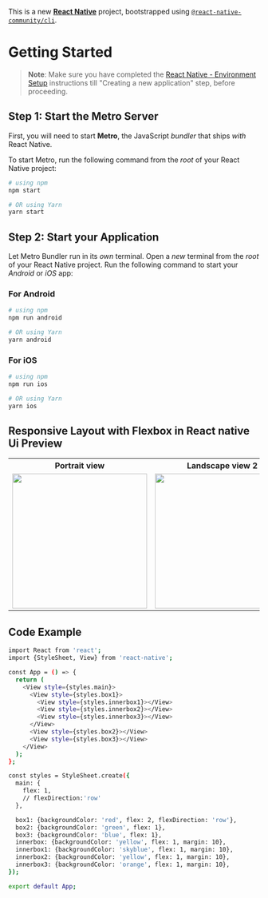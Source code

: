 This is a new [**React Native**](https://reactnative.dev) project, bootstrapped using [`@react-native-community/cli`](https://github.com/react-native-community/cli).

# Getting Started

> **Note**: Make sure you have completed the [React Native - Environment Setup](https://reactnative.dev/docs/environment-setup) instructions till "Creating a new application" step, before proceeding.

## Step 1: Start the Metro Server

First, you will need to start **Metro**, the JavaScript _bundler_ that ships _with_ React Native.

To start Metro, run the following command from the _root_ of your React Native project:

```bash
# using npm
npm start

# OR using Yarn
yarn start
```

## Step 2: Start your Application

Let Metro Bundler run in its _own_ terminal. Open a _new_ terminal from the _root_ of your React Native project. Run the following command to start your _Android_ or _iOS_ app:

### For Android

```bash
# using npm
npm run android

# OR using Yarn
yarn android
```

### For iOS

```bash
# using npm
npm run ios

# OR using Yarn
yarn ios
```

## Responsive Layout with Flexbox in React native Ui Preview

<table>
  
  
<tr>                    
   
   <th> Portrait view</th>
   <th> Landscape view 2</th>
 
</tr>
  
  
  
  
<tr>
  
<td>

<img src="" width="270"/>

</td>
<td>

<img src="" width="270"/>

</td>



</table>




## Code Example
```bash
import React from 'react';
import {StyleSheet, View} from 'react-native';

const App = () => {
  return (
    <View style={styles.main}>
      <View style={styles.box1}>
        <View style={styles.innerbox1}></View>
        <View style={styles.innerbox2}></View>
        <View style={styles.innerbox3}></View>
      </View>
      <View style={styles.box2}></View>
      <View style={styles.box3}></View>
    </View>
  );
};

const styles = StyleSheet.create({
  main: {
    flex: 1,
    // flexDirection:'row'
  },

  box1: {backgroundColor: 'red', flex: 2, flexDirection: 'row'},
  box2: {backgroundColor: 'green', flex: 1},
  box3: {backgroundColor: 'blue', flex: 1},
  innerbox: {backgroundColor: 'yellow', flex: 1, margin: 10},
  innerbox1: {backgroundColor: 'skyblue', flex: 1, margin: 10},
  innerbox2: {backgroundColor: 'yellow', flex: 1, margin: 10},
  innerbox3: {backgroundColor: 'orange', flex: 1, margin: 10},
});

export default App;

```
